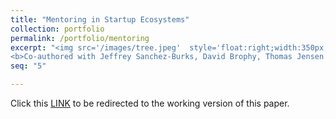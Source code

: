 ```yaml
---
title: "Mentoring in Startup Ecosystems"
collection: portfolio
permalink: /portfolio/mentoring
excerpt: "<img src='/images/tree.jpeg'  style='float:right;width:350px;margin-left:20px;margin-bottom:40px;' >
<b>Co-authored with Jeffrey Sanchez-Burks, David Brophy, Thomas Jensen and Melanie Milovac.</b> <br> In this report (commissioned by the Kauffman foundation) we look at how entrepreneurial accelerators and incubators organize their mentoring initiatives.  We distill some of the best practices and discuss the differences between university and non-university accelerators, and the lessons learned for setting up such programs."
seq: "5"

---
```

Click this  <a href="https://papers.ssrn.com/sol3/papers.cfm?abstract_id=3066168" target="_blank"><u>LINK</u></a>  to be redirected to the working version of this paper.  
